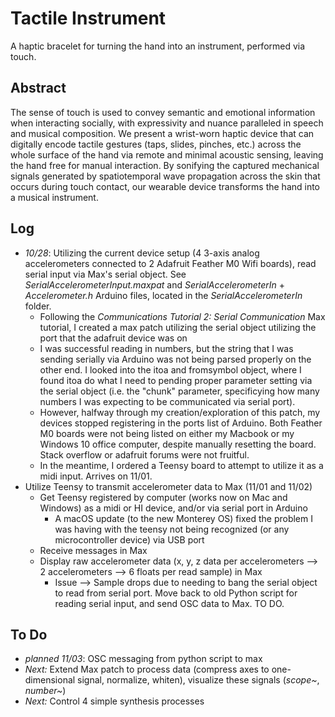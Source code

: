 # Tactile Instrument
A haptic bracelet for turning the hand into an instrument, performed via touch.

## Abstract

The sense of touch is used to convey semantic and emotional information when interacting socially, with expressivity and nuance paralleled in speech and musical composition. We present a wrist-worn haptic device that can digitally encode tactile gestures (taps, slides, pinches, etc.) across the whole surface of the hand via remote and minimal acoustic sensing, leaving the hand free for manual interaction. By sonifying the captured mechanical signals generated by spatiotemporal wave propagation across the skin that occurs during touch contact, our wearable device transforms the hand into a musical instrument.

## Log

- *10/28*: Utilizing the current device setup (4 3-axis analog accelerometers connected to 2 Adafruit Feather M0 Wifi boards), read serial input via Max's serial object. See *SerialAccelerometerInput.maxpat* and *SerialAccelerometerIn* + *Accelerometer.h* Arduino files, located in the *SerialAccelerometerIn* folder.
  - Following the *Communications Tutorial 2: Serial Communication* Max tutorial, I created a max patch utilizing the serial object utilizing the port that the adafruit device was on
  - I was successful reading in numbers, but the string that I was sending serially via Arduino was not being parsed properly on the other end. I looked into the itoa and fromsymbol object, where I found itoa do what I need to pending proper parameter setting via the serial object (i.e. the "chunk" parameter, specificying how many numbers I was expecting to be communicated via serial port). 
  - However, halfway through my creation/exploration of this patch, my devices stopped registering in the ports list of Arduino. Both Feather M0 boards were not being listed on either my Macbook or my Windows 10 office computer, despite manually resetting the board. Stack overflow or adafruit forums were not fruitful.
  - In the meantime, I ordered a Teensy board to attempt to utilize it as a midi input. Arrives on 11/01.
- Utilize Teensy to transmit accelerometer data to Max (11/01 and 11/02)
  - Get Teensy registered by computer (works now on Mac and Windows) as a midi or HI device, and/or via serial port in Arduino
    - A macOS update (to the new Monterey OS) fixed the problem I was having with the teensy not being recognized (or any microcontroller device) via USB port
  - Receive messages in Max
  - Display raw accelerometer data (x, y, z data per accelerometers --> 2 accelerometers --> 6 floats per read sample) in Max
    - Issue --> Sample drops due to needing to bang the serial object to read from serial port. Move back to old Python script for reading serial input, and send OSC data to Max. TO DO.

## To Do

- *planned 11/03*: OSC messaging from python script to max 
- *Next:* Extend Max patch to process data (compress axes to one-dimensional signal, normalize, whiten), visualize these signals (*scope~*, *number~*)
- *Next:* Control 4 simple synthesis processes
